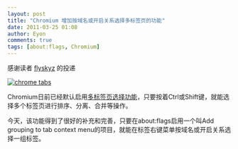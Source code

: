 ```yaml
---
layout: post
title: "Chromium 增加按域名或开启关系选择多标签页的功能"
date: 2011-03-25 01:08
author: Eyon
comments: true
tags: [about:flags, Chromium]
---
```

感谢读者 [flyskyz](http://t.sina.com.cn/flyskyz) 的投递

<a href="http://img.chromi.org/2011/03/chrome-tabs.png">![](http://img.chromi.org/2011/03/chrome-tabs.png "chrome tabs")</a>

Chromium日前已经默认启用[多标签页选择功能](http://www.chromi.org/archives/10875)，只要按着Ctrl或Shift键，就能选择多个标签页进行排序、分离、合并等操作。

今天，该功能得到了很好的补充和完善，只要在about:flags启用一个叫Add grouping to tab context menu的项目，就能在标签右键菜单按域名或开启关系选择一组标签。
